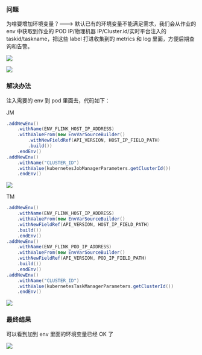 ### 问题

为啥要增加环境变量？---> 默认已有的环境变量不能满足需求，我们会从作业的 env 中获取到作业的 POD IP/物理机器 IP/Cluster.id/实时平台注入的 taskid/taskname，把这些 label 打进收集到的 metrics 和 log 里面，方便后期查询和告警。

![](https://zhisheng-blog.oss-cn-hangzhou.aliyuncs.com/2022-12-12-115936.jpg)

![](https://zhisheng-blog.oss-cn-hangzhou.aliyuncs.com/2022-12-12-115951.jpg)

### 解决办法

注入需要的 env 到 pod 里面去，代码如下：

JM 

```java
.addNewEnv()
    .withName(ENV_FLINK_HOST_IP_ADDRESS)
    .withValueFrom(new EnvVarSourceBuilder()
        .withNewFieldRef(API_VERSION, HOST_IP_FIELD_PATH)
        .build())
    .endEnv()
.addNewEnv()
    .withName("CLUSTER_ID")
    .withValue(kubernetesJobManagerParameters.getClusterId())
    .endEnv()
```

![](https://zhisheng-blog.oss-cn-hangzhou.aliyuncs.com/2022-12-12-120030.jpg)


TM

```java
.addNewEnv()
    .withName(ENV_FLINK_HOST_IP_ADDRESS)
    .withValueFrom(new EnvVarSourceBuilder()
    .withNewFieldRef(API_VERSION, HOST_IP_FIELD_PATH)
    .build())
    .endEnv()
.addNewEnv()
    .withName(ENV_FLINK_POD_IP_ADDRESS)
    .withValueFrom(new EnvVarSourceBuilder()
    .withNewFieldRef(API_VERSION, POD_IP_FIELD_PATH)
    .build())
    .endEnv()
.addNewEnv()
    .withName("CLUSTER_ID")
    .withValue(kubernetesTaskManagerParameters.getClusterId())
    .endEnv()
```

![](https://zhisheng-blog.oss-cn-hangzhou.aliyuncs.com/2022-12-12-120058.jpg)


### 最终结果

可以看到加到 env 里面的环境变量已经 OK 了


![](https://zhisheng-blog.oss-cn-hangzhou.aliyuncs.com/2022-12-12-120127.jpg)
